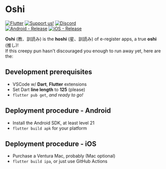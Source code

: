 # Oshi 

[![Flutter](https://img.shields.io/badge/Flutter-49599c?logo=flutter)](https://flutter.dev/)
[![Support us!](https://img.shields.io/badge/Support_us!-c8505a?logo=kofi)](https://ko-fi.com/ogaku_oshi)
[![Discord](https://img.shields.io/badge/Discord-aa7e72?logo=discord)](https://youtu.be/dQw4w9WgXcQ)  
[![Android - Release](https://img.shields.io/badge/Android-Release-2ea44f?logo=android)](https://github.com/Ogaku/Oshi/releases/latest/download/app-release.apk)
[![iOS - Release](https://img.shields.io/badge/iOS-Release-2ea44f?logo=apple)](https://github.com/Ogaku/Oshi/releases/latest/download/Oshi.ipa)

**Oshi** (教、訓読み) is the **hoshi** (星、訓読み) of e-register apps, a true **oshi** (推し)!  
If this creepy pun hasn't discouraged you enough to run away yet, here are the:

## Development prerequisites
- VSCode w/ **Dart**, **Flutter** extensions
- Set Dart **line length** to **125** (please)
- `flutter pub get`, *and ready to go!*

## Deployment procedure - Android
- Install the Android SDK, at least level 21
- `flutter build apk` for your platform

## Deployment procedure - iOS
- Purchase a Ventura Mac, probably (Mac optional)
- `flutter build ipa`, or just use GitHub Actions
